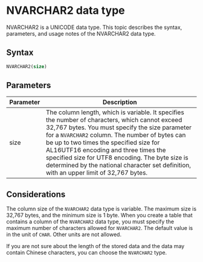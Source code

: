 # NVARCHAR2 data type

NVARCHAR2 is a UNICODE data type. This topic describes the syntax, parameters, and usage notes of the NVARCHAR2 data type.

## Syntax

```sql
NVARCHAR2(size)
```

## Parameters

| Parameter | Description |
|------|------------------------------------------------------------------------------------------------------------------------------|
| size | The column length, which is variable. It specifies the number of characters, which cannot exceed 32,767 bytes. You must specify the size parameter for a `NVARCHAR2` column. The number of bytes can be up to two times the specified size for AL16UTF16 encoding and three times the specified size for UTF8 encoding. The byte size is determined by the national character set definition, with an upper limit of 32,767 bytes.  |

## Considerations

The column size of the `NVARCHAR2` data type is variable. The maximum size is 32,767 bytes, and the minimum size is 1 byte. When you create a table that contains a column of the `NVARCHAR2` data type, you must specify the maximum number of characters allowed for `NVARCHAR2`. The default value is in the unit of `CHAR`. Other units are not allowed.

If you are not sure about the length of the stored data and the data may contain Chinese characters, you can choose the `NVARCHAR2` type.
